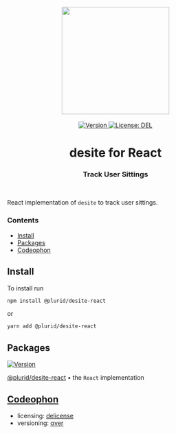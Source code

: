 <p align="center">
    <img src="https://raw.githubusercontent.com/plurid/desite/master/about/identity/desite-logo.png" height="250px">
    <br />
    <br />
    <a target="_blank" href="https://www.npmjs.com/package/@plurid/desite-react">
        <img src="https://img.shields.io/npm/v/@plurid/desite-react.svg?logo=npm&colorB=1380C3&style=for-the-badge" alt="Version">
    </a>
    <a target="_blank" href="https://github.com/plurid/desite/blob/master/packages/desite-react/LICENSE">
        <img src="https://img.shields.io/badge/license-DEL-blue.svg?colorB=1380C3&style=for-the-badge" alt="License: DEL">
    </a>
</p>



<h1 align="center">
    desite for React
</h1>


<h3 align="center">
    Track User Sittings
</h3>



<br />



React implementation of `desite` to track user sittings.


### Contents

+ [Install](#install)
+ [Packages](#packages)
+ [Codeophon](#codeophon)



## Install

To install run

``` bash
npm install @plurid/desite-react
```

or

``` bash
yarn add @plurid/desite-react
```



## Packages

<a target="_blank" href="https://www.npmjs.com/package/@plurid/desite-react">
    <img src="https://img.shields.io/npm/v/@plurid/desite-react.svg?logo=npm&colorB=1380C3&style=for-the-badge" alt="Version">
</a>

[@plurid/desite-react][desite-react] • the `React` implementation

[desite-react]: https://github.com/plurid/desite/tree/master/packages/desite-react



## [Codeophon](https://github.com/ly3xqhl8g9/codeophon)

+ licensing: [delicense](https://github.com/ly3xqhl8g9/delicense)
+ versioning: [αver](https://github.com/ly3xqhl8g9/alpha-versioning)

